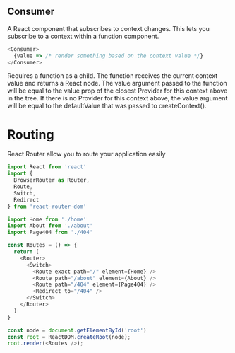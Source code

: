 ## Consumer
A React component that subscribes to context changes. This lets you subscribe to a context within a function component.
```js
<Consumer>
  {value => /* render something based on the context value */}
</Consumer>
```
Requires a function as a child. The function receives the current context value and returns a React node. The value argument passed to the function will be equal to the value prop of the closest Provider for this context above in the tree. If there is no Provider for this context above, the value argument will be equal to the defaultValue that was passed to createContext().

# Routing
React Router allow you to route your application easily
```js
import React from 'react'
import {
  BrowserRouter as Router,
  Route,
  Switch,
  Redirect
} from 'react-router-dom'

import Home from './home'
import About from './about'
import Page404 from './404'

const Routes = () => {
  return (
    <Router>
      <Switch>
        <Route exact path="/" element={Home} />
        <Route path="/about" element={About} />
        <Route path="/404" element={Page404} />
        <Redirect to="/404" />
      </Switch>
    </Router>
  )
}

const node = document.getElementById('root')
const root = ReactDOM.createRoot(node);
root.render(<Routes />);
```
